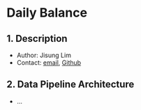 # Daily Balance

## 1. Description

- Author: Jisung Lim 
- Contact: [email](iejisung@gmail.com), [Github](https://github.com/jisunglim)

## 2. Data Pipeline  Architecture

- ...
